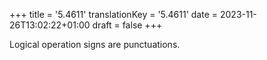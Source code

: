 +++
title = '5.4611'
translationKey = '5.4611'
date = 2023-11-26T13:02:22+01:00
draft = false
+++

Logical operation signs are punctuations.
